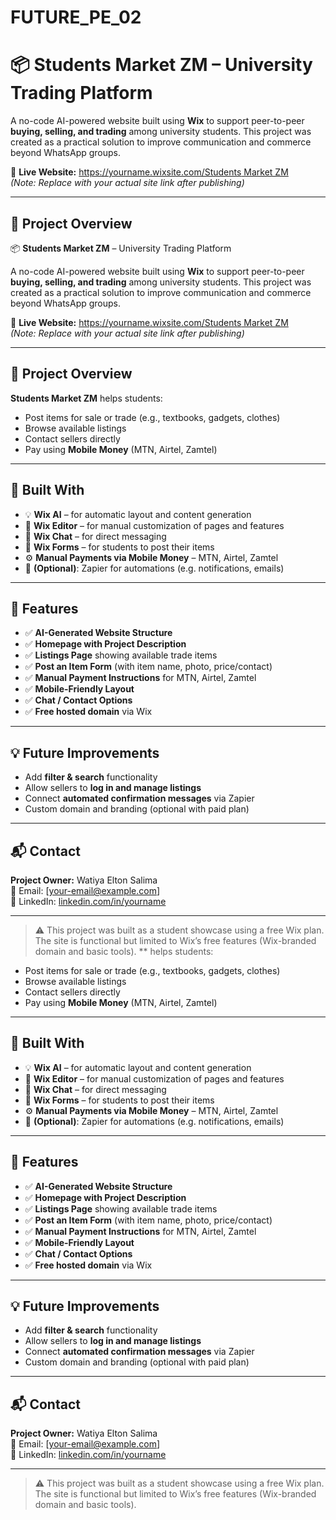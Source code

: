 # FUTURE_PE_02

# 📦 Students Market ZM – University Trading Platform

A no-code AI-powered website built using **Wix** to support peer-to-peer **buying, selling, and trading** among university students. This project was created as a practical solution to improve communication and commerce beyond WhatsApp groups.

🔗 **Live Website:** [https://yourname.wixsite.com/Students Market ZM](https://yourname.wixsite.com/studentsmarketzm)  
*(Note: Replace with your actual site link after publishing)*

---

## 🚀 Project Overview

📦 **Students Market ZM** – University Trading Platform

A no-code AI-powered website built using **Wix** to support peer-to-peer **buying, selling, and trading** among university students. This project was created as a practical solution to improve communication and commerce beyond WhatsApp groups.

🔗 **Live Website:** [https://yourname.wixsite.com/Students Market ZM](https://yourname.wixsite.com/studentsmarketzm)  
*(Note: Replace with your actual site link after publishing)*

---

## 🚀 Project Overview

**Students Market ZM** helps students:
- Post items for sale or trade (e.g., textbooks, gadgets, clothes)
- Browse available listings
- Contact sellers directly
- Pay using **Mobile Money** (MTN, Airtel, Zamtel)

---

## 🧠 Built With

- 💡 **Wix AI** – for automatic layout and content generation
- 🧱 **Wix Editor** – for manual customization of pages and features
- 💬 **Wix Chat** – for direct messaging
- 📝 **Wix Forms** – for students to post their items
- ⚙️ **Manual Payments via Mobile Money** – MTN, Airtel, Zamtel
- 🔄 **(Optional)**: Zapier for automations (e.g. notifications, emails)

---

## 📄 Features

- ✅ **AI-Generated Website Structure**
- ✅ **Homepage with Project Description**
- ✅ **Listings Page** showing available trade items
- ✅ **Post an Item Form** (with item name, photo, price/contact)
- ✅ **Manual Payment Instructions** for MTN, Airtel, Zamtel
- ✅ **Mobile-Friendly Layout**
- ✅ **Chat / Contact Options**
- ✅ **Free hosted domain** via Wix

---

## 💡 Future Improvements

- Add **filter & search** functionality
- Allow sellers to **log in and manage listings**
- Connect **automated confirmation messages** via Zapier
- Custom domain and branding (optional with paid plan)

---

## 📬 Contact

**Project Owner:** Watiya Elton Salima  
📧 Email: [your-email@example.com]  
🔗 LinkedIn: [linkedin.com/in/yourname](https://linkedin.com/in/yourname)

---

> ⚠️ This project was built as a student showcase using a free Wix plan. The site is functional but limited to Wix’s free features (Wix-branded domain and basic tools).
** helps students:
- Post items for sale or trade (e.g., textbooks, gadgets, clothes)
- Browse available listings
- Contact sellers directly
- Pay using **Mobile Money** (MTN, Airtel, Zamtel)

---

## 🧠 Built With

- 💡 **Wix AI** – for automatic layout and content generation
- 🧱 **Wix Editor** – for manual customization of pages and features
- 💬 **Wix Chat** – for direct messaging
- 📝 **Wix Forms** – for students to post their items
- ⚙️ **Manual Payments via Mobile Money** – MTN, Airtel, Zamtel
- 🔄 **(Optional)**: Zapier for automations (e.g. notifications, emails)

---

## 📄 Features

- ✅ **AI-Generated Website Structure**
- ✅ **Homepage with Project Description**
- ✅ **Listings Page** showing available trade items
- ✅ **Post an Item Form** (with item name, photo, price/contact)
- ✅ **Manual Payment Instructions** for MTN, Airtel, Zamtel
- ✅ **Mobile-Friendly Layout**
- ✅ **Chat / Contact Options**
- ✅ **Free hosted domain** via Wix

---

## 💡 Future Improvements

- Add **filter & search** functionality
- Allow sellers to **log in and manage listings**
- Connect **automated confirmation messages** via Zapier
- Custom domain and branding (optional with paid plan)

---

## 📬 Contact

**Project Owner:** Watiya Elton Salima  
📧 Email: [your-email@example.com]  
🔗 LinkedIn: [linkedin.com/in/yourname](https://linkedin.com/in/yourname)

---

> ⚠️ This project was built as a student showcase using a free Wix plan. The site is functional but limited to Wix’s free features (Wix-branded domain and basic tools).
